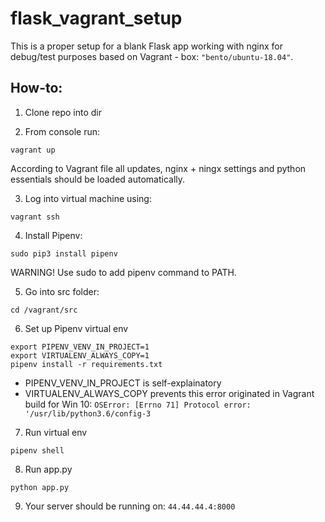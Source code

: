# flask_vagrant_setup
This is a proper setup for a blank Flask app working with nginx for debug/test purposes based on Vagrant - box: ```"bento/ubuntu-18.04"```.

## How-to:

1. Clone repo into dir

2. From console run:

```
vagrant up
```

According to Vagrant file all updates, nginx + ningx settings and python essentials should be loaded automatically.

3. Log into virtual machine using:

```
vagrant ssh
```

4. Install Pipenv:

```
sudo pip3 install pipenv
```

WARNING! Use sudo to add pipenv command to PATH.

5. Go into src folder:

```
cd /vagrant/src
```

6. Set up Pipenv virtual env

```
export PIPENV_VENV_IN_PROJECT=1
export VIRTUALENV_ALWAYS_COPY=1
pipenv install -r requirements.txt
```
- PIPENV_VENV_IN_PROJECT is self-explainatory
- VIRTUALENV_ALWAYS_COPY prevents this error originated in Vagrant build for Win 10:
```OSError: [Errno 71] Protocol error: '/usr/lib/python3.6/config-3```

7. Run virtual env

```
pipenv shell
```

8. Run app.py

```
python app.py
```

9. Your server should be running on: ```44.44.44.4:8000```

